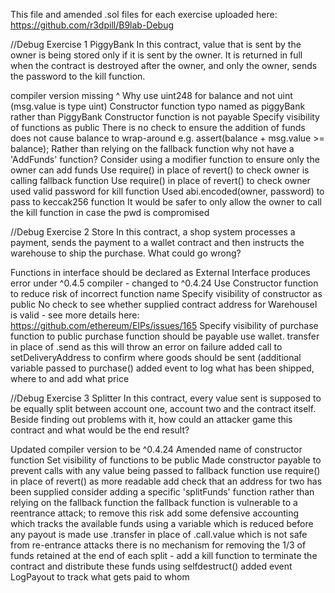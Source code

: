 This file and amended .sol files for each exercise uploaded here:
https://github.com/r3dpill/B9lab-Debug

//Debug Exercise 1
PiggyBank
In this contract, value that is sent by the owner is being stored only if it is sent by the owner. It is returned in full when the contract is destroyed after the owner, and only the owner, sends the password to the kill function.

compiler version missing ^
Why use uint248 for balance and not uint (msg.value is type uint)
Constructor function typo named as piggyBank rather than PiggyBank
Constructor function is not payable
Specify visibility of functions as public
There is no check to ensure the addition of funds does not cause balance to wrap-around
e.g. assert(balance + msg.value >= balance);
Rather than relying on the fallback function why not have a 'AddFunds' function?
Consider using a modifier function to ensure only the owner can add funds
Use require() in place of revert() to check owner is calling fallback function
Use require() in place of revert() to check owner used valid password for kill function
Used abi.encoded(owner,  password) to pass to keccak256 function
It would be safer to only allow the owner to call the kill function in case the pwd is compromised


//Debug Exercise 2
Store
In this contract, a shop system processes a payment, sends the payment to a wallet contract and then instructs the warehouse to ship the purchase. What could go wrong?

Functions in interface should be declared as External
Interface produces error under ^0.4.5 compiler - changed to ^0.4.24
Use Constructor function to reduce risk of incorrect function name
Specify visibility of constructor as public
No check to see whether supplied contract address for WarehouseI is valid - see more details here:
https://github.com/ethereum/EIPs/issues/165
Specify visibility of purchase function to public
purchase function should be payable
use wallet. transfer in place of .send as this will throw an error on failure
added call to setDeliveryAddress to confirm where goods should be sent (additional variable passed to purchase()
added event to log what has been shipped, where to and add what price


//Debug Exercise 3
Splitter
In this contract, every value sent is supposed to be equally split between account one, account two and the contract itself. Beside finding out problems with it, how could an attacker game this contract and what would be the end result?

Updated compiler version to be ^0.4.24
Amended name of constructor function
Set visibility of functions to be public
Made constructor payable to prevent calls with any value being passed to fallback function
use require() in place of revert() as more readable
add check that an address for two has been supplied
consider adding a specific 'splitFunds' function rather than relying on the fallback function
the fallback function is vulnerable to a reentrance attack; to remove this risk add some defensive accounting which tracks the available funds using a variable which is reduced before any payout is made
use .transfer in place of .call.value which is not safe from re-entrance attacks
there is no mechanism for removing the 1/3 of funds retained at the end of each split - add a kill function to terminate the contract and distribute these funds using selfdestruct()
added event LogPayout to track what gets paid to whom
